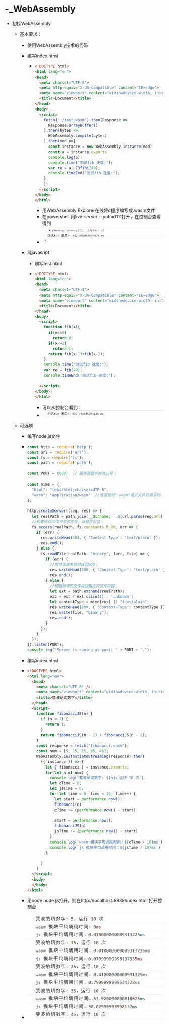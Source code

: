 # -_WebAssembly
* 初探WebAssembly

  - 基本要求：

    - 使用WebAssembly技术的代码

    - 编写index.html

      - ```html
        <!DOCTYPE html>
        <html lang="en">
        <head>
          <meta charset="UTF-8">
          <meta http-equiv="X-UA-Compatible" content="IE=edge">
          <meta name="viewport" content="width=device-width, initial-scale=1.0">
          <title>Document</title>
        </head>
        <body>
          <script>
            fetch('./test.wasm').then(Response =>
              Response.arrayBuffer()
            ).then(bytes =>
              WebAssembly.compile(bytes)
            ).then(mod =>{
              const instance = new WebAssembly.Instance(mod)
              const a = instance.exports
              console.log(a);
              console.time("测试fib 速度:");
              var re = a._Z3fibi(40);
              console.timeEnd("测试fib 速度:");
            }
            );
          </script>
        </body>
        </html>
        ```

        - 用WebAssembly Explorer在线将c程序编写成.wasm文件
        - 在powershell 用live-server --potr=1111打开，在控制台查看得到
        - ![图片1](https://github.com/jjk9090/-_WebAssembly/blob/master/web.PNG)

    - 纯javasript

      - 编写test.html

      - ```html
        <!DOCTYPE html>
        <html lang="en">
        <head>
          <meta charset="UTF-8">
          <meta http-equiv="X-UA-Compatible" content="IE=edge">
          <meta name="viewport" content="width=device-width, initial-scale=1.0">
          <title>Document</title>
        </head>
        <body>
          <script>
            function fib(x){
              if(x<=0)
                return 0;
              if(x<=2)
                return 1;
              return fib(x-1)+fib(x-2);
            }
            console.time("测试fib 速度:");
            var re = fib(40);
            console.timeEnd("测试fib 速度:");
            
          </script>
        </body>
        </html>
        ```
        - 可以从控制台看到：
        - ![图片2](https://github.com/jjk9090/-_WebAssembly/blob/master/%E6%8D%95%E8%8E%B7-1664953651411.PNG)

  - 可选项

    - 编写node.js文件

    - ```js
      const http = require('http');
      const url = require('url');
      const fs = require('fs');
      const path = require('path');
      
      const PORT = 8888;  // 服务器监听的端口号；
      
      const mime = {
        "html": "text/html;charset=UTF-8",
        "wasm": "application/wasm"  //当遇到对".wasm"格式文件的请求时，返回特定的MIME头；
      };
      
      http.createServer((req, res) => {
        let realPath = path.join(__dirname, `.${url.parse(req.url).pathname}`);
        //检查所访问文件是否存在，且是否可读；
        fs.access(realPath, fs.constants.R_OK, err => {  
          if (err) {
            res.writeHead(404, { 'Content-Type': 'text/plain' });
            res.end();
          } else {
            fs.readFile(realPath, "binary", (err, file) => {
              if (err) {
                //文件读取失败时返回500；
                res.writeHead(500, { 'Content-Type': 'text/plain' });
                res.end();
              } else {
                //根据请求的文件返回相应的文件内容；
                let ext = path.extname(realPath);
                ext = ext ? ext.slice(1) : 'unknown';
                let contentType = mime[ext] || "text/plain";
                res.writeHead(200, { 'Content-Type': contentType });
                res.write(file, "binary");
                res.end();
              }
            });
          }
        });
      }).listen(PORT);
      console.log("Server is runing at port: " + PORT + ".");
      ```

    - 编写index.html

    - ```html
      <!DOCTYPE html>
      <html lang="en">
        <head>
          <meta charset="UTF-8" />
          <meta name="viewport" content="width=device-width, initial-scale=1.0" />
          <title>斐波纳切数字</title>
        </head>
        <script>
          function fibonacciJS(n) {
            if (n < 2) {
              return 1;
            }
            return fibonacciJS(n - 1) + fibonacciJS(n - 2);
          }
          const response = fetch("fibonacci.wasm");
          const num = [5, 15, 25, 35, 45];
          WebAssembly.instantiateStreaming(response).then(
            ({ instance }) => {
              let { fibonacci } = instance.exports;
              for(let n of num) {
                console.log(`斐波纳切数字: ${n}，运行 10 次`)
                let cTime = 0;
                let jsTime = 0;
                for(let time = 0; time < 10; time++) {
                  let start = performance.now();
                  fibonacci(n)
                  cTime += (performance.now() - start)
      
                  start = performance.now();
                  fibonacciJS(n)
                  jsTime += (performance.now() - start)
                }
                console.log(`wasm 模块平均调用时间：${cTime / 10}ms`)
                console.log(`js 模块平均调用时间：${jsTime / 10}ms`)
              }
      
            }
          )
        </script>
        <body>
        </body>
      </html>
      ```

    - 用node node.js打开，则在http://localhost:8888/index.html 打开控制台
    - ![image](https://github.com/jjk9090/-_WebAssembly/blob/master/image.PNG)
    
